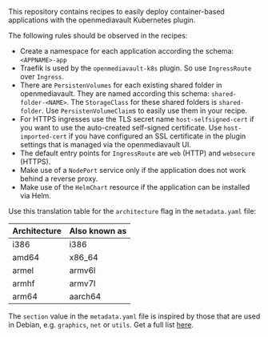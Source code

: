 This repository contains recipes to easily deploy container-based applications with the 
openmediavault Kubernetes plugin. 

The following rules should be observed in the recipes:

- Create a namespace for each application according the schema: `<APPNAME>-app`
- Traefik is used by the `openmediavault-k8s` plugin. So use `IngressRoute` over `Ingress`.
- There are `PersistenVolumes` for each existing shared folder in openmediavault. They are named according this schema: `shared-folder-<NAME>`. The `StorageClass` for these shared folders is `shared-folder`. Use `PersistenVolumeClaim`s to easily use them in your recipe.
- For HTTPS ingresses use the TLS secret name `host-selfsigned-cert` if you want to use the auto-created self-signed certificate. Use `host-imported-cert` if you have configured an SSL certificate in the plugin settings that is managed via the openmediavault UI. 
- The default entry points for `IngressRoute` are `web` (HTTP) and `websecure` (HTTPS).
- Make use of a `NodePort` service only if the application does not work behind a reverse proxy.
- Make use of the `HelmChart` resource if the application can be installed via Helm.

Use this translation table for the `architecture` flag in the `metadata.yaml` file:

| Architecture | Also known as |
|--------------|---------------|
| i386         | i386          |
| amd64        | x86_64        |
| armel        | armv6l        |
| armhf        | armv7l        |
| arm64        | aarch64       |

The `section` value in the `metadata.yaml` file is inspired by those that are used in Debian, e.g. `graphics`, `net` or `utils`. Get a full list [here](https://www.debian.org/doc/debian-policy/ch-archive.html#s-subsections).

